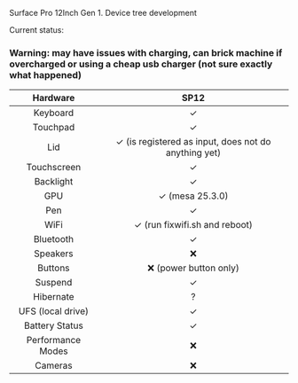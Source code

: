 Surface Pro 12Inch Gen 1. Device tree development

Current status:

### Warning: may have issues with charging, can brick machine if overcharged or using a cheap usb charger (not sure exactly what happened)

|**Hardware** |**SP12**|
|:---------------:|:----:|
|Keyboard |   ✓    |
|Touchpad | ✓    | 
|Lid     | ✓ (is registered as input, does not do anything yet)    |
|Touchscreen      | ✓   |
|Backlight      | ✓   |
|GPU      |  ✓ (mesa 25.3.0)  | 
|Pen              | ✓   |
|WiFi             | ✓ (run fixwifi.sh and reboot)   |
|Bluetooth        | ✓   | 
|Speakers         | ❌  | 
|Buttons          | ❌ (power button only)    |
|Suspend          | ✓    |
|Hibernate        | ?   | 
|UFS (local drive)| ✓ |
|Battery Status   | ✓   | 
|Performance Modes| ❌   | 
|Cameras          | ❌   | 
